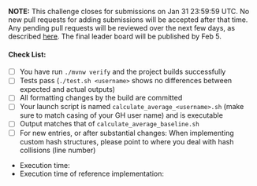 **NOTE:** This challenge closes for submissions on Jan 31 23:59:59 UTC. No new pull requests for adding submissions will be accepted after that time.
Any pending pull requests will be reviewed over the next few days, as described [here](https://github.com/gunnarmorling/1brc/discussions/687).
The final leader board will be published by Feb 5.

#### Check List:

- [ ] You have run `./mvnw verify` and the project builds successfully
- [ ] Tests pass (`./test.sh <username>` shows no differences between expected and actual outputs)
- [ ] All formatting changes by the build are committed
- [ ] Your launch script is named `calculate_average_<username>.sh` (make sure to match casing of your GH user name) and is executable
- [ ] Output matches that of `calculate_average_baseline.sh`
- [ ] For new entries, or after substantial changes: When implementing custom hash structures, please point to where you deal with hash collisions (line number)

* Execution time:
* Execution time of reference implementation:

<!--
Thanks for your submission. Please go through the checklist above before submitting your pull request.
Use [x] to mark that the item has been completed.

Due to the large number of entries created so far,
please submit only entries that are you are expecting to run in 10 seconds or less on the evaluation machine.

Please make sure that you have followed the defined rules (https://github.com/gunnarmorling/1brc?tab=readme-ov-file#rules-and-limits).
-->
